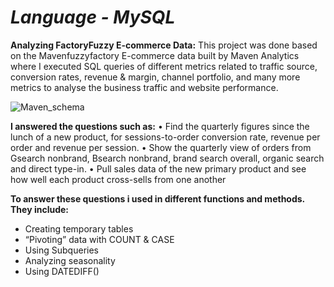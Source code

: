 # ***Language - MySQL***


**Analyzing FactoryFuzzy E-commerce Data:** 
This project was done based on the Mavenfuzzyfactory E-commerce data built by Maven Analytics where I executed SQL queries of different metrics related to traffic source, conversion rates, revenue & margin, channel portfolio, and many more metrics to analyse the business traffic and website performance. 

![Maven_schema](https://user-images.githubusercontent.com/98772073/178320348-823001c3-e6b6-4126-ac7b-551d1d6dd0dd.png)

**I answered the questions such as:**
• Find the quarterly figures since the lunch of a new product, for sessions-to-order conversion rate, revenue per order and revenue per session. 
• Show the quarterly view of orders from Gsearch nonbrand, Bsearch nonbrand, brand search overall, organic search and direct type-in. 
• Pull sales data of the new primary product and see how well each product cross-sells from one another

**To answer these questions i used in different functions and methods. They include:**

- Creating temporary tables 
- “Pivoting” data with COUNT & CASE 
- Using Subqueries 
- Analyzing seasonality 
- Using DATEDIFF()
